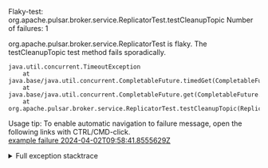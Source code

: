         
Flaky-test: org.apache.pulsar.broker.service.ReplicatorTest.testCleanupTopic
Number of failures: 1

org.apache.pulsar.broker.service.ReplicatorTest is flaky. The testCleanupTopic test method fails sporadically.

```
java.util.concurrent.TimeoutException
	at java.base/java.util.concurrent.CompletableFuture.timedGet(CompletableFuture.java:1960)
	at java.base/java.util.concurrent.CompletableFuture.get(CompletableFuture.java:2095)
	at org.apache.pulsar.broker.service.ReplicatorTest.testCleanupTopic(ReplicatorTest.java:1512)
```

Usage tip: To enable automatic navigation to failure message, open the following links with CTRL/CMD-click.  
[example failure 2024-04-02T09:58:41.8555629Z](https://github.com/apache/pulsar/actions/runs/8520682849/job/23337681597#step:11:751)  


<details>
<summary>Full exception stacktrace</summary>
<code><pre>
java.util.concurrent.TimeoutException
	at java.base/java.util.concurrent.CompletableFuture.timedGet(CompletableFuture.java:1960)
	at java.base/java.util.concurrent.CompletableFuture.get(CompletableFuture.java:2095)
	at org.apache.pulsar.broker.service.ReplicatorTest.testCleanupTopic(ReplicatorTest.java:1512)
	at java.base/jdk.internal.reflect.NativeMethodAccessorImpl.invoke0(Native Method)
	at java.base/jdk.internal.reflect.NativeMethodAccessorImpl.invoke(NativeMethodAccessorImpl.java:77)
	at java.base/jdk.internal.reflect.DelegatingMethodAccessorImpl.invoke(DelegatingMethodAccessorImpl.java:43)
	at java.base/java.lang.reflect.Method.invoke(Method.java:568)
	at org.testng.internal.invokers.MethodInvocationHelper.invokeMethod(MethodInvocationHelper.java:139)
	at org.testng.internal.invokers.InvokeMethodRunnable.runOne(InvokeMethodRunnable.java:47)
	at org.testng.internal.invokers.InvokeMethodRunnable.call(InvokeMethodRunnable.java:76)
	at org.testng.internal.invokers.InvokeMethodRunnable.call(InvokeMethodRunnable.java:11)
	at java.base/java.util.concurrent.FutureTask.run(FutureTask.java:264)
	at java.base/java.util.concurrent.ThreadPoolExecutor.runWorker(ThreadPoolExecutor.java:1136)
	at java.base/java.util.concurrent.ThreadPoolExecutor$Worker.run(ThreadPoolExecutor.java:635)
	at java.base/java.lang.Thread.run(Thread.java:840)

</pre></code>
</details>

